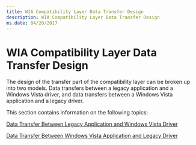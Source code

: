```yaml
---
title: WIA Compatibility Layer Data Transfer Design
description: WIA Compatibility Layer Data Transfer Design
ms.date: 04/20/2017
---
```


# WIA Compatibility Layer Data Transfer Design


The design of the transfer part of the compatibility layer can be broken up into two models. Data transfers between a legacy application and a Windows Vista driver, and data transfers between a Windows Vista application and a legacy driver.

This section contains information on the following topics:

[Data Transfer Between Legacy Application and Windows Vista Driver](data-transfer-between-legacy-application-and-windows-vista-driver.md)

[Data Transfer Between Windows Vista Application and Legacy Driver](data-transfer-between-windows-vista-application-and-legacy-driver.md)

 

 




